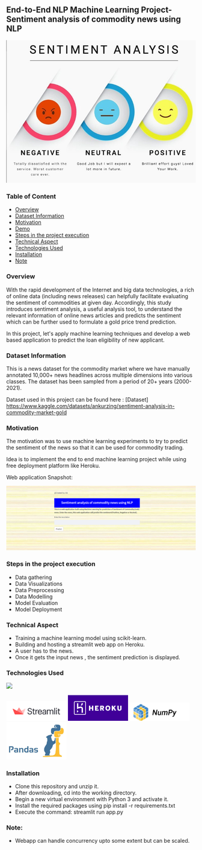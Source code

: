 ## End-to-End NLP Machine Learning Project- Sentiment analysis of commodity news using NLP


<img target="_blank" src="https://github.com/dipakml/Prediction-of-Concrete-Compressive-Strength/blob/master/Logo_Images/sentiment_analysis2.jpeg" width=600>

### Table of Content
  * [Overview](#overview)
  * [Dataset Information](#dataset)
  * [Motivation](#motivation)
  * [Demo](#demo)
  * [Steps in the project execution](#Learning-Objective)
  * [Technical Aspect](#technical-aspect)
  * [Technologies Used](#technologies-used)
  * [Installation](#installation)
  * [Note](#note)



### Overview 
With the rapid development of the Internet and big data technologies, a rich of online data (including news releases) can helpfully facilitate evaluating the sentiment of commodities at given day. Accordingly, this study introduces sentiment analysis, a useful analysis tool, to understand the relevant information of online news articles and predicts the sentiment which can be further used to formulate a gold price trend prediction.

In this project, let's apply machine learning techniques and develop a web based application to predict the loan eligibility of new applicant.


### Dataset Information

This is a news dataset for the commodity market where we have manually annotated 10,000+ news headlines across multiple dimensions into various classes. The dataset has been sampled from a period of 20+ years (2000-2021).


Dataset used in this project can be found here : [Dataset] https://www.kaggle.com/datasets/ankurzing/sentiment-analysis-in-commodity-market-gold


### Motivation
The motivation was to use machine learning experiments to try to predict the sentiment of the news so that it can be used for commodity trading.

Idea is to implement the end to end machine learning project while using free deployment platform like Heroku.



Web application Snapshot:

<img target="_blank" src="https://github.com/dipakml/Prediction-of-Concrete-Compressive-Strength/blob/master/Logo_Images/webapp.PNG" width=1200>



### Steps in the project execution

- Data gathering 
- Data Visualizations 
- Data Preprocessing 
- Data Modelling 
- Model Evaluation 
- Model Deployment 

### Technical Aspect 

- Training a machine learning model using scikit-learn. 
- Building and hosting a streamlit web app on Heroku. 
- A user has to the news.
- Once it gets the input news , the sentiment prediction is displayed. 


### Technologies Used  
![](https://forthebadge.com/images/badges/made-with-python.svg) 

<img target="_blank" src="https://github.com/dipakml/Prediction-of-Concrete-Compressive-Strength/blob/master/Logo_Images/streamlit.png" width=160>
<img target="_blank" src="https://github.com/dipakml/Prediction-of-Concrete-Compressive-Strength/blob/master/Logo_Images/heroku.png" width=160>
<img target="_blank" src="https://github.com/dipakml/Prediction-of-Concrete-Compressive-Strength/blob/master/Logo_Images/numpy.png" width=160>
<img target="_blank" src="https://github.com/dipakml/Prediction-of-Concrete-Compressive-Strength/blob/master/Logo_Images/pandas.jpeg" width=160>

### Installation 
- Clone this repository and unzip it.
- After downloading, cd into the working directory.
- Begin a new virtual environment with Python 3 and activate it.
- Install the required packages using pip install -r requirements.txt
- Execute the command: streamlit run app.py


### Note:
- Webapp can handle concurrency upto some extent but can be scaled.

